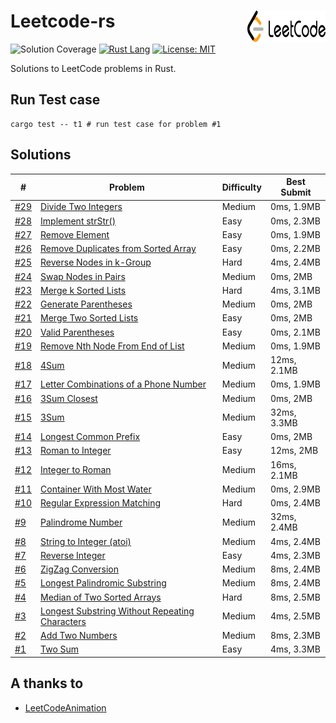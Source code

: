# Leetcode-rs<img src="./logo.svg" width="125" height="50" align="right"/>

![Solution Coverage](https://img.shields.io/badge/Solution_Coverage-29/1036-red.svg?logo=leetcode)
[![Rust Lang](https://img.shields.io/badge/Language-Rust-brown.svg?logo=Rust&logoColor=white&color=DBA882)](https://www.rust-lang.org/)
[![License: MIT](https://img.shields.io/badge/License-MIT-green.svg)](https://opensource.org/licenses/MIT)

Solutions to LeetCode problems in Rust.

## Run Test case

```shell
cargo test -- t1 # run test case for problem #1
```

## Solutions

| #                       | Problem                                                      | Difficulty | Best Submit |
| ----------------------- | ------------------------------------------------------------ | ---------- | ----------- |
| [#29](src/p00xx/p29.rs) | [Divide Two Integers](https://leetcode.com/problems/divide-two-integers/) | Medium     | 0ms, 1.9MB  |
| [#28](src/p00xx/p28.rs) | [Implement strStr()](https://leetcode.com/problems/implement-strstr/) | Easy       | 0ms, 2.3MB  |
| [#27](src/p00xx/p27.rs) | [Remove Element](https://leetcode.com/problems/remove-element/) | Easy       | 0ms, 1.9MB  |
| [#26](src/p00xx/p26.rs) | [Remove Duplicates from Sorted Array](https://leetcode.com/problems/remove-duplicates-from-sorted-array/) | Easy       | 0ms, 2.2MB  |
| [#25](src/p00xx/p25.rs) | [Reverse Nodes in k-Group](https://leetcode.com/problems/reverse-nodes-in-k-group/) | Hard       | 4ms, 2.4MB  |
| [#24](src/p00xx/p24.rs) | [Swap Nodes in Pairs](https://leetcode.com/problems/swap-nodes-in-pairs/) | Medium     | 0ms, 2MB    |
| [#23](src/p00xx/p23.rs) | [Merge k Sorted Lists](https://leetcode.com/problems/merge-k-sorted-lists/) | Hard       | 4ms, 3.1MB  |
| [#22](src/p00xx/p22.rs) | [Generate Parentheses](https://leetcode.com/problems/generate-parentheses/solution/) | Medium     | 0ms, 2MB    |
| [#21](src/p00xx/p21.rs) | [Merge Two Sorted Lists](https://leetcode.com/problems/merge-two-sorted-lists/) | Easy       | 0ms, 2MB    |
| [#20](src/p00xx/p20.rs) | [Valid Parentheses](https://leetcode.com/problems/valid-parentheses/) | Easy       | 0ms, 2.1MB  |
| [#19](src/p00xx/p19.rs) | [Remove Nth Node From End of List](https://leetcode.com/problems/remove-nth-node-from-end-of-list/) | Medium     | 0ms, 1.9MB  |
| [#18](src/p00xx/p18.rs) | [4Sum](https://leetcode.com/problems/4sum/)                  | Medium     | 12ms, 2.1MB |
| [#17](src/p00xx/p17.rs) | [Letter Combinations of a Phone Number](https://leetcode.com/problems/letter-combinations-of-a-phone-number/) | Medium     | 0ms, 1.9MB  |
| [#16](src/p00xx/p16.rs) | [3Sum Closest](https://leetcode.com/problems/3sum-closest/)  | Medium     | 0ms, 2MB    |
| [#15](src/p00xx/p15.rs) | [3Sum](https://leetcode.com/problems/3sum/)                  | Medium     | 32ms, 3.3MB |
| [#14](src/p00xx/p14.rs) | [Longest Common Prefix](https://leetcode.com/problems/longest-common-prefix/) | Easy       | 0ms, 2MB    |
| [#13](src/p00xx/p13.rs) | [Roman to Integer](https://leetcode.com/problems/roman-to-integer/) | Easy       | 12ms, 2MB   |
| [#12](src/p00xx/p12.rs) | [Integer to Roman](https://leetcode.com/problems/integer-to-roman/) | Medium     | 16ms, 2.1MB |
| [#11](src/p00xx/p11.rs) | [Container With Most Water](https://leetcode.com/problems/container-with-most-water/) | Medium     | 0ms, 2.9MB  |
| [#10](src/p00xx/p10.rs) | [Regular Expression Matching](https://leetcode.com/problems/regular-expression-matching/) | Hard       | 0ms, 2.4MB  |
| [#9](src/p00xx/p9.rs)   | [Palindrome Number](https://leetcode.com/problems/palindrome-number/) | Medium     | 32ms, 2.4MB |
| [#8](src/p00xx/p8.rs)   | [String to Integer (atoi)](https://leetcode.com/problems/string-to-integer-atoi/) | Medium     | 4ms, 2.4MB  |
| [#7](src/p00xx/p7.rs)   | [Reverse Integer](https://leetcode.com/problems/reverse-integer/) | Easy       | 4ms, 2.3MB  |
| [#6](src/p00xx/p6.rs)   | [ZigZag Conversion](https://leetcode.com/problems/zigzag-conversion/) | Medium     | 8ms, 2.4MB  |
| [#5](src/p00xx/p5.rs)   | [Longest Palindromic Substring](https://leetcode.com/problems/longest-palindromic-substring/) | Medium     | 8ms, 2.4MB  |
| [#4](src/p00xx/p4.rs)   | [Median of Two Sorted Arrays](https://leetcode.com/problems/median-of-two-sorted-arrays/) | Hard       | 8ms, 2.5MB  |
| [#3](src/p00xx/p3.rs)   | [Longest Substring Without Repeating Characters](https://leetcode.com/problems/longest-substring-without-repeating-characters/) | Medium     | 4ms, 2.5MB  |
| [#2](src/p00xx/p2.rs)   | [Add Two Numbers](https://leetcode.com/problems/add-two-numbers/) | Medium     | 8ms, 2.3MB  |
| [#1](src/p00xx/p1.rs)   | [Two Sum](https://leetcode.com/problems/two-sum/)            | Easy       | 4ms, 3.3MB  |

## A thanks to

- [LeetCodeAnimation](https://github.com/MisterBooo/LeetCodeAnimation)

